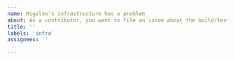 ```yaml
---
name: Migaloo's infrastructure has a problem
about: As a contributor, you want to file an issue about the build/test infra, e.g. Github actions etc.
title: ''
labels: 'infra'
assignees: ''

---
```


<!-- Thank you for creating an issue on Migaloo Chain!

     If you are looking for support, please check out our documentation
     or consider asking a question on Discord:
      * https://migaloo.zone/
      * https://white-whale-defi-platform.github.io/docs/
      * https://discord.com/channels/908044702794801233/1069611972053712947

     If you have found a bug or if our documentation doesn't have an answer
     to what you're looking for, then fill out the template below.
-->